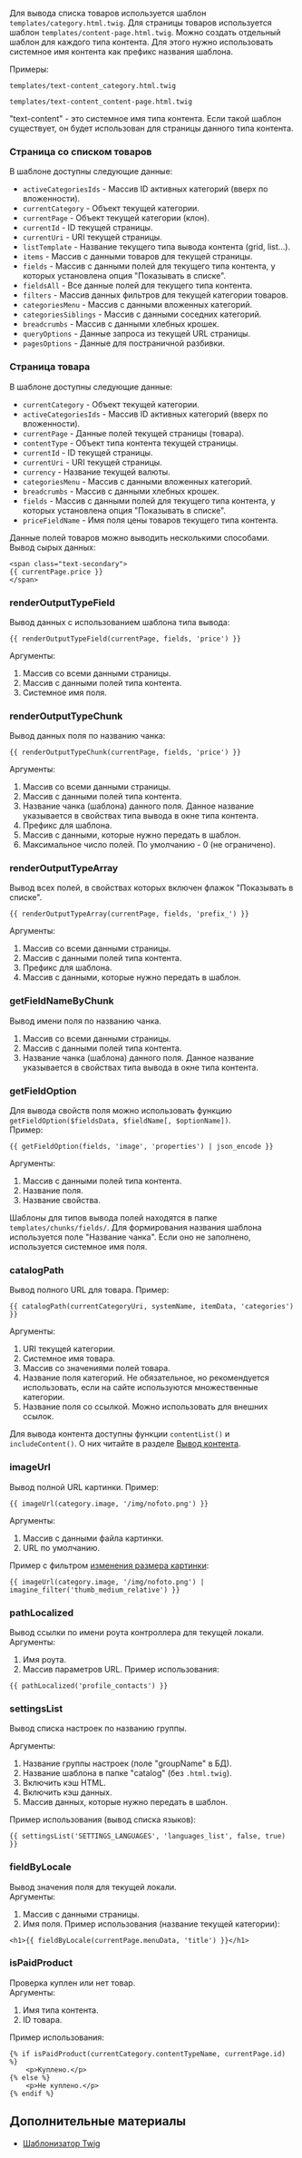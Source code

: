Для вывода списка товаров используется шаблон ``templates/category.html.twig``. Для страницы товаров используется шаблон ``templates/content-page.html.twig``. Можно создать отдельный шаблон для каждого типа контента. Для этого нужно использовать системное имя контента как префикс названия шаблона.

Примеры:
~~~
templates/text-content_category.html.twig
~~~  
~~~
templates/text-content_content-page.html.twig
~~~
"text-content" - это системное имя типа контента. Если такой шаблон существует, он будет использован для страницы данного типа контента.

### Страница со списком товаров

В шаблоне доступны следующие данные:
- ``activeCategoriesIds`` - Массив ID активных категорий (вверх по вложенности).
- ``currentCategory`` - Объект текущей категории.
- ``currentPage`` - Объект текущей категории (клон).
- ``currentId`` - ID текущей страницы.
- ``currentUri`` - URI текущей страницы.
- ``listTemplate`` - Название текущего типа вывода контента (grid, list...).
- ``items`` - Массив с данными товаров для текущей страницы.
- ``fields`` - Массив с данными полей для текущего типа контента, у которых установлена опция "Показывать в списке".
- ``fieldsAll`` - Все данные полей для текущего типа контента.
- ``filters`` - Массив данных фильтров для текущей категории товаров.
- ``categoriesMenu`` - Массив с данными вложенных категорий.
- ``categoriesSiblings`` - Массив с данными соседних категорий.
- ``breadcrumbs`` - Массив с данными хлебных крошек.
- ``queryOptions`` - Данные запроса из текущей URL страницы.
- ``pagesOptions`` - Данные для постраничной разбивки.

### Страница товара

В шаблоне доступны следующие данные:
- ``currentCategory`` - Объект текущей категории.
- ``activeCategoriesIds`` - Массив ID активных категорий (вверх по вложенности).
- ``currentPage`` - Данные полей текущей страницы (товара).
- ``contentType`` - Объект типа контента текущей страницы.
- ``currentId`` - ID текущей страницы.
- ``currentUri`` - URI текущей страницы.
- ``currency`` - Название текущей валюты.
- ``categoriesMenu`` - Массив с данными вложенных категорий.
- ``breadcrumbs`` - Массив с данными хлебных крошек.
- ``fields`` - Массив с данными полей для текущего типа контента, у которых установлена опция "Показывать в списке".
- ``priceFieldName`` - Имя поля цены товаров текущего типа контента.

Данные полей товаров можно выводить несколькими способами.  
Вывод сырых данных:
~~~
<span class="text-secondary">
{{ currentPage.price }}
</span>
~~~

### renderOutputTypeField
Вывод данных с использованием шаблона типа вывода:
~~~
{{ renderOutputTypeField(currentPage, fields, 'price') }}
~~~
Аргументы:
1. Массив со всеми данными страницы.
2. Массив с данными полей типа контента.
3. Системное имя поля.

### renderOutputTypeChunk
Вывод данных поля по названию чанка:
~~~
{{ renderOutputTypeChunk(currentPage, fields, 'price') }}
~~~
Аргументы:
1. Массив со всеми данными страницы.
2. Массив с данными полей типа контента.
3. Название чанка (шаблона) данного поля. Данное название указывается в свойствах типа вывода в окне типа контента.
4. Префикс для шаблона.
5. Массив с данными, которые нужно передать в шаблон.
6. Максимальное число полей. По умолчанию - 0 (не ограничено).

### renderOutputTypeArray
Вывод всех полей, в свойствах которых включен флажок "Показывать в списке".
~~~
{{ renderOutputTypeArray(currentPage, fields, 'prefix_') }}
~~~
Аргументы:
1. Массив со всеми данными страницы.
2. Массив с данными полей типа контента.
3. Префикс для шаблона.
4. Массив с данными, которые нужно передать в шаблон.

### getFieldNameByChunk
Вывод имени поля по названию чанка.
1. Массив со всеми данными страницы.
2. Массив с данными полей типа контента.
3. Название чанка (шаблона) данного поля. Данное название указывается в свойствах типа вывода в окне типа контента.

### getFieldOption
Для вывода свойств поля можно использовать функцию ``getFieldOption($fieldsData, $fieldName[, $optionName])``.  
Пример:
~~~
{{ getFieldOption(fields, 'image', 'properties') | json_encode }}
~~~
Аргументы:
1. Массив с данными полей типа контента.
2. Название поля.
3. Название свойства.

Шаблоны для типов вывода полей находятся в папке ``templates/chunks/fields/``. Для формирования названия шаблона используется поле "Название чанка". Если оно не заполнено, используется системное имя поля.

### catalogPath
Вывод полного URL для товара. Пример:
~~~
{{ catalogPath(currentCategoryUri, systemName, itemData, 'categories') }}
~~~
Аргументы:
1. URI текущей категории.
2. Системное имя товара.
3. Массив со значениями полей товара.
4. Название поля категорий. Не обязательное, но рекомендуется использовать, если на сайте используются множественные категории.
5. Название поля со ссылкой. Можно использовать для внешних ссылок.

Для вывода контента доступны функции ``contentList()`` и ``includeContent()``. О них читайте в разделе [Вывод контента](https://github.com/andchir/shk4-wiki/blob/master/Вывод-контента.md).

### imageUrl
Вывод полной URL картинки. Пример:
~~~
{{ imageUrl(category.image, '/img/nofoto.png') }}
~~~
Аргументы:
1. Массив с данными файла картинки.
2. URL по умолчанию.

Пример с фильтром [изменения размера картинки](https://github.com/andchir/shk4-wiki/blob/master/Изменение-размеров-изображений.md):
~~~
{{ imageUrl(category.image, '/img/nofoto.png') | imagine_filter('thumb_medium_relative') }}
~~~

### pathLocalized
Вывод ссылки по имени роута контроллера для текущей локали.  
Аргументы:
1. Имя роута.
2. Массив параметров URL.
Пример использования:
~~~
{{ pathLocalized('profile_contacts') }}
~~~

### settingsList
Вывод списка настроек по названию группы.

Аргументы:
1. Название группы настроек (поле "groupName" в БД).
2. Название шаблона в папке "catalog" (без ``.html.twig``).
3. Включить кэш HTML.
4. Включить кэш данных.
5. Массив данных, которые нужно передать в шаблон.

Пример использования (вывод списка языков):
~~~
{{ settingsList('SETTINGS_LANGUAGES', 'languages_list', false, true) }}
~~~

### fieldByLocale
Вывод значения поля для текущей локали.  
Аргументы:
1. Массив с данными страницы.
2. Имя поля.
Пример использования (название текущей категории):
~~~
<h1>{{ fieldByLocale(currentPage.menuData, 'title') }}</h1>
~~~

### isPaidProduct
Проверка куплен или нет товар.  
Аргументы:
1. Имя типа контента.
2. ID товара.  

Пример использования:
~~~
{% if isPaidProduct(currentCategory.contentTypeName, currentPage.id) %}
    <p>Куплено.</p>
{% else %}
    <p>Не куплено.</p>
{% endif %}
~~~

Дополнительные материалы
------------------------
- [Шаблонизатор Twig](https://twig.symfony.com/doc/2.x/)
